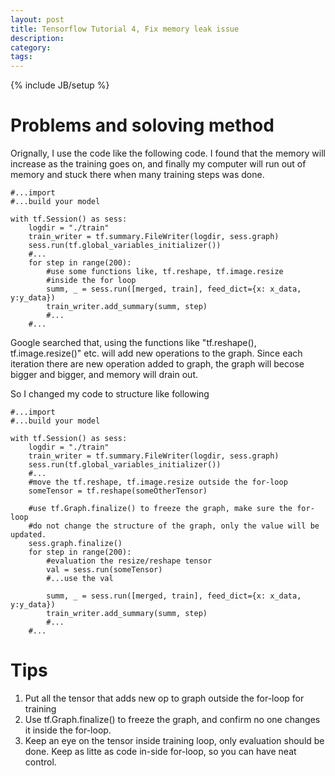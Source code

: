 ```yaml
---
layout: post
title: Tensorflow Tutorial 4, Fix memory leak issue
description: 
category: 
tags: 
---
```

{% include JB/setup %}

# Problems and soloving method
Orignally, I use the code like the following code.
I found that the memory will increase as the training goes on, and finally my computer will run out of memory
and stuck there when many training steps was done.

```
#...import 
#...build your model

with tf.Session() as sess:
    logdir = "./train"
    train_writer = tf.summary.FileWriter(logdir, sess.graph)
    sess.run(tf.global_variables_initializer())
    #...
    for step in range(200):
        #use some functions like, tf.reshape, tf.image.resize
        #inside the for loop
        summ, _ = sess.run([merged, train], feed_dict={x: x_data, y:y_data})
        train_writer.add_summary(summ, step)
        #...
    #...
```

Google searched that, using the functions like "tf.reshape(), tf.image.resize()" etc. will add new operations to the graph.
Since each iteration there are new operation added to graph, the graph will becose bigger and bigger, and memory will drain out.

So I changed my code to structure like following

```
#...import 
#...build your model

with tf.Session() as sess:
    logdir = "./train"
    train_writer = tf.summary.FileWriter(logdir, sess.graph)
    sess.run(tf.global_variables_initializer())
    #...
    #move the tf.reshape, tf.image.resize outside the for-loop
    someTensor = tf.reshape(someOtherTensor)
    
    #use tf.Graph.finalize() to freeze the graph, make sure the for-loop 
    #do not change the structure of the graph, only the value will be updated.
    sess.graph.finalize()
    for step in range(200):
        #evaluation the resize/reshape tensor
        val = sess.run(someTensor)
        #...use the val

        summ, _ = sess.run([merged, train], feed_dict={x: x_data, y:y_data})
        train_writer.add_summary(summ, step)
        #...
    #...
```

# Tips

1. Put all the tensor that adds new op to graph outside the for-loop for training
2. Use tf.Graph.finalize() to freeze the graph, and confirm no one changes it inside the for-loop.
3. Keep an eye on the tensor inside training loop, only evaluation should be done.
    Keep as litte as code in-side for-loop, so you can have neat control.
